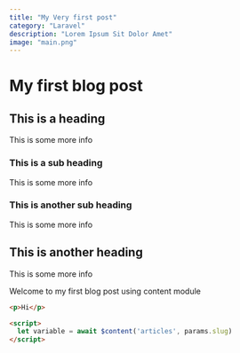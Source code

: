 ```yaml
---
title: "My Very first post"
category: "Laravel"
description: "Lorem Ipsum Sit Dolor Amet"
image: "main.png"
---
```


# My first blog post

## This is a heading

This is some more info

### This is a sub heading

This is some more info

### This is another sub heading

This is some more info

## This is another heading

This is some more info

Welcome to my first blog post using content module

```html
<p>Hi</p>

<script>
  let variable = await $content('articles', params.slug)
</script>
```
